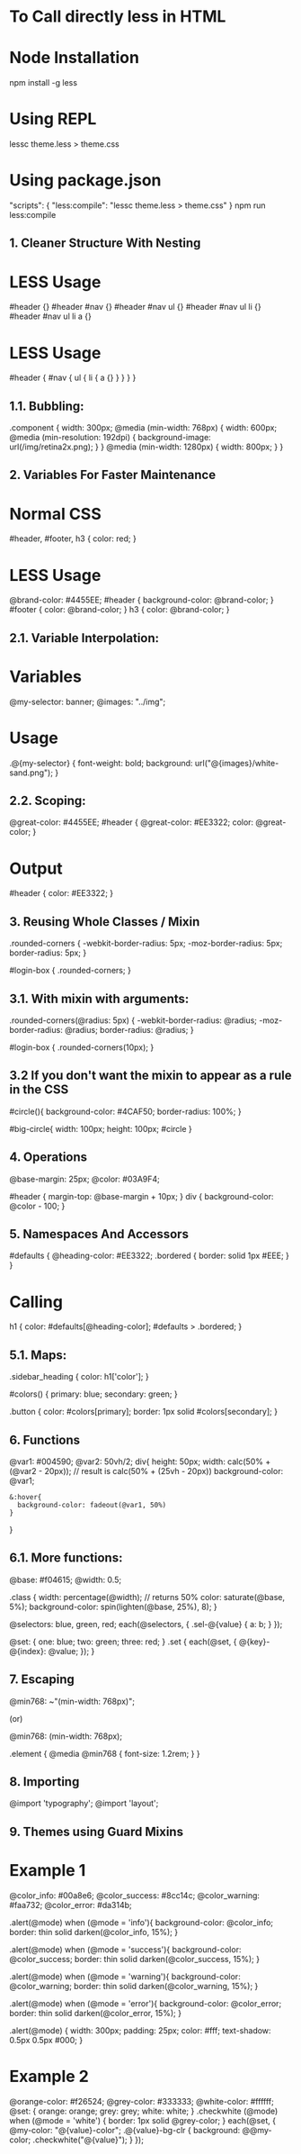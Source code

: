 # To Call directly less in HTML
<link rel="stylesheet/less" href="/stylesheets/main.less" type="text/css" />
<script src="http://lesscss.googlecode.com/files/less-1.0.30.min.js"></script>

# Node Installation
npm install -g less

# Using REPL 
lessc theme.less > theme.css

# Using package.json
"scripts": {
  "less:compile": "lessc theme.less > theme.css"
}
npm run less:compile

## 1.  Cleaner Structure With Nesting

  # LESS Usage
  #header {}
  #header #nav {}
  #header #nav ul {}
  #header #nav ul li {}
  #header #nav ul li a {}

  # LESS Usage
  #header {
    #nav {
      ul {
        li {
          a {}
        }
      }
    }
  }

## 1.1.  Bubbling:

  .component {
    width: 300px;
    @media (min-width: 768px) {
      width: 600px;
      @media  (min-resolution: 192dpi) {
        background-image: url(/img/retina2x.png);
      }
    }
    @media (min-width: 1280px) {
      width: 800px;
    }
  }

## 2.  Variables For Faster Maintenance

  # Normal CSS
  #header, #footer, h3 { color: red; }

  # LESS Usage
  @brand-color: #4455EE;
  #header { background-color: @brand-color; }
  #footer { color: @brand-color; }
  h3 { color: @brand-color; }

## 2.1.  Variable Interpolation:

# Variables
@my-selector: banner;
@images: "../img";

# Usage
.@{my-selector} {
  font-weight: bold;
  background: url("@{images}/white-sand.png");
}

## 2.2.  Scoping:

  @great-color: #4455EE;
  #header {
    @great-color: #EE3322;
    color: @great-color;
  }

  # Output

  #header { color: #EE3322; }

## 3. Reusing Whole Classes / Mixin

  .rounded-corners {
    -webkit-border-radius: 5px;
    -moz-border-radius: 5px;
    border-radius: 5px;
  }

  #login-box {
    .rounded-corners;
  }

## 3.1. With mixin with arguments:

  .rounded-corners(@radius: 5px) {
    -webkit-border-radius: @radius;
    -moz-border-radius: @radius;
    border-radius: @radius;
  }

  #login-box {
    .rounded-corners(10px);
  }

## 3.2 If you don't want the mixin to appear as a rule in the CSS

  #circle(){
    background-color: #4CAF50;
    border-radius: 100%;
  }

  #big-circle{
    width: 100px;
    height: 100px;
    #circle
  }

## 4.  Operations

  @base-margin: 25px;
  @color: #03A9F4;

  #header { margin-top: @base-margin + 10px; }
  div { background-color: @color - 100; }

## 5.  Namespaces And Accessors

  #defaults {
    @heading-color: #EE3322;
    .bordered { border: solid 1px #EEE; }
  }

  # Calling

  h1 {
    color: #defaults[@heading-color];
    #defaults > .bordered;
  }

## 5.1. Maps:

  .sidebar_heading { color: h1['color']; }

  #colors() {
    primary: blue;
    secondary: green;
  }

  .button {
    color: #colors[primary];
    border: 1px solid #colors[secondary];
  }

## 6.  Functions

  @var1: #004590;
  @var2: 50vh/2;
  div{
    height: 50px;
    width: calc(50% + (@var2 - 20px));  // result is calc(50% + (25vh - 20px))
    background-color: @var1;

    &:hover{
      background-color: fadeout(@var1, 50%)
    }
  }

## 6.1. More functions:

  @base: #f04615;
  @width: 0.5;

  .class {
    width: percentage(@width); // returns 50%
    color: saturate(@base, 5%);
    background-color: spin(lighten(@base, 25%), 8);
  }

  @selectors: blue, green, red;
  each(@selectors, {
    .sel-@{value} {
      a: b;
    }
  });

  @set: {
    one: blue;
    two: green;
    three: red;
  }
  .set {
    each(@set, {
      @{key}-@{index}: @value;
    });
  }

## 7. Escaping

@min768: ~"(min-width: 768px)";

(or)

@min768: (min-width: 768px);

.element {
  @media @min768 {
    font-size: 1.2rem;
  }
}

## 8. Importing

@import 'typography';
@import 'layout';

## 9. Themes using Guard Mixins

# Example 1
@color_info: #00a8e6;
@color_success: #8cc14c;
@color_warning: #faa732;
@color_error: #da314b;

.alert(@mode) when (@mode = 'info'){
  background-color: @color_info;
  border: thin solid darken(@color_info, 15%);
}

.alert(@mode) when (@mode = 'success'){
  background-color: @color_success;
  border: thin solid darken(@color_success, 15%);
}

.alert(@mode) when (@mode = 'warning'){
  background-color: @color_warning;
  border: thin solid darken(@color_warning, 15%);
}

.alert(@mode) when (@mode = 'error'){
  background-color: @color_error;
  border: thin solid darken(@color_error, 15%);
}

.alert(@mode) {
  width: 300px;
  padding: 25px;
  color: #fff;
  text-shadow: 0.5px 0.5px #000;
}

# Example 2
  @orange-color: #f26524;
  @grey-color: #333333;
  @white-color: #ffffff;
  @set: {
      orange: orange;
      grey: grey;
      white: white;
  }
  .checkwhite (@mode) when (@mode = 'white') {
      border: 1px solid @grey-color;
  }
  each(@set, {
    @my-color: "@{value}-color";
    .@{value}-bg-clr {
        background: @@my-color;
        .checkwhite("@{value}");
    }
  });